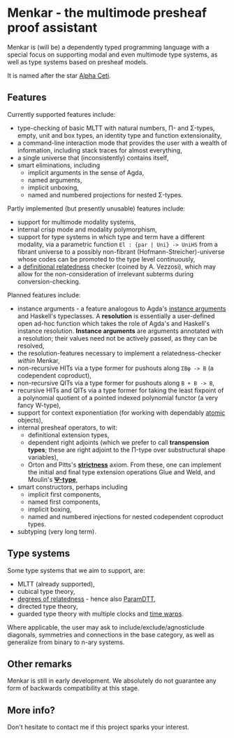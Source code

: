 # Menkar - the multimode presheaf proof assistant
Menkar is (will be) a dependently typed programming language with a special focus on supporting modal and even multimode type systems, as well as type systems based on presheaf models.

It is named after the star [Alpha Ceti][alphaceti].

## Features
Currently supported features include:

* type-checking of basic MLTT with natural numbers, Π- and Σ-types, empty, unit and box types, an identity type and function extensionality,
* a command-line interaction mode that provides the user with a wealth of information, including stack traces for almost everything,
* a single universe that (inconsistently) contains itself,
* smart eliminations, including
   * implicit arguments in the sense of Agda,
   * named arguments,
   * implicit unboxing,
   * named and numbered projections for nested Σ-types.

Partly implemented (but presently unusable) features include:

* support for multimode modality systems,
* internal crisp mode and modality polymorphism,
* support for type systems in which type and term have a different modality, via a parametric function `El : {par | Uni} -> UniHS` from a fibrant universe to a possibly non-fibrant (Hofmann-Streicher)-universe whose codes can be promoted to the type level continuously,
* a [definitional relatedness][reldtt] checker (coined by A. Vezzosi), which may allow for the non-consideration of irrelevant subterms during conversion-checking.

Planned features include:

* instance arguments - a feature analogous to Agda's [instance arguments][bright-side-of-typeclasses] and Haskell's typeclasses.
A **resolution** is essentially a user-defined open ad-hoc function which takes the role of Agda's and Haskell's instance resolution. **Instance arguments** are arguments annotated with a resolution; their values need not be actively passed, as they can be resolved,
* the resolution-features necessary to implement a relatedness-checker *within* Menkar,
* non-recursive HITs via a type former for pushouts along `ΣBφ -> B` (a codependent coproduct),
* non-recursive QITs via a type former for pushouts along `B + B -> B`,
* recursive HITs and QITs via a type former for taking the least fixpoint of a polynomial quotient of a pointed indexed polynomial functor (a very fancy W-type),
* support for context exponentiation (for working with dependably [atomic][nlab-tiny] objects),
*  internal presheaf operators, to wit:
   * definitional extension types,
   * dependent right adjoints (which we prefer to call **transpension types**; these are right adjoint to the Π-type over substructural shape variables),
   * Orton and Pitts's [**strictness**][strictness] axiom.
   From these, one can implement the initial and final type extension operations Glue and Weld, and Moulin's [**Ψ-type**][psi],
* smart constructors, perhaps including
   * implicit first components,
   * named first components,
   * implicit boxing,
   * named and numbered injections for nested codependent coproduct types.
* subtyping (very long term).

## Type systems
Some type systems that we aim to support, are:

* MLTT (already supported),
* cubical type theory,
* [degrees of relatedness][reldtt] - hence also [ParamDTT][paramdtt],
* directed type theory,
* guarded type theory with multiple clocks and [time warps][time-warps].

Where applicable, the user may ask to include/exclude/agnosticlude diagonals, symmetries and connections in the base category, as well as generalize from binary to n-ary systems.

## Other remarks
Menkar is still in early development. We absolutely do not guarantee any form of backwards compatibility at this stage.

## More info?
Don't hesitate to contact me if this project sparks your interest.

[alphaceti]: https://en.wikipedia.org/wiki/Alpha_Ceti
[reldtt]: https://doi.org/10.1145/3209108.3209119
[bright-side-of-typeclasses]: https://doi.org/10.1145/2034574.2034796
[nlab-tiny]: https://ncatlab.org/nlab/show/tiny+object
[nlab-amazing]: https://ncatlab.org/nlab/show/amazing+right+adjoint
[psi]: https://research.chalmers.se/publication/235758
[paramdtt]: https://doi.org/10.1145/3110276
[strictness]: https://doi.org/10.23638/LMCS-14(4:23)2018
[time-warps]: https://arxiv.org/abs/1805.11021v1
